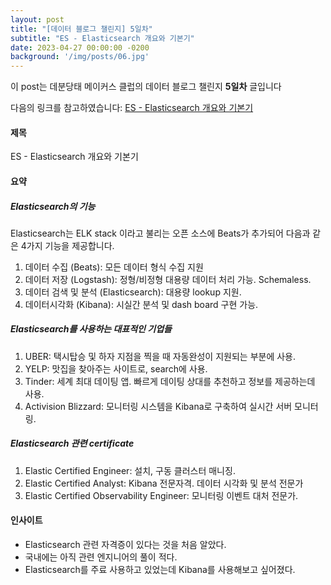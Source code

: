 ```yaml
---
layout: post
title: "[데이터 블로그 챌린지] 5일차"
subtitle: "ES - Elasticsearch 개요와 기본기"
date: 2023-04-27 00:00:00 -0200
background: '/img/posts/06.jpg'
---
```


이 post는 데분당태 메이커스 클럽의 데이터 블로그 챌린지 **5일차** 글입니다

다음의 링크를 참고하였습니다: [ES - Elasticsearch 개요와 기본기](https://shoman2.github.io/data/2021/08/15/geultto6_2/)


#### 제목

ES - Elasticsearch 개요와 기본기



#### 요약

##### Elasticsearch의 기능
Elasticsearch는 ELK stack 이라고 불리는 오픈 소스에 Beats가 추가되어 다음과 같은 4가지 기능을 제공합니다.

1. 데이터 수집 (Beats): 모든 데이터 형식 수집 지원
2. 데이터 저장 (Logstash): 정형/비정형 대용량 데이터 처리 가능. Schemaless.
3. 데이터 검색 및 분석 (Elasticsearch): 대용량 lookup 지원.
4. 데이터시각화 (Kibana): 시실간 분석 및 dash board 구현 가능.


##### Elasticsearch를 사용하는 대표적인 기업들

1. UBER: 택시탑승 및 하자 지점을 찍을 때 자동완성이 지원되는 부분에 사용.
2. YELP: 맛집을 찾아주는 사이트로, search에 사용.
3. Tinder: 세계 최대 데이팅 앱. 빠르게 데이팅 상대를 추천하고 정보를 제공하는데 사용.
4. Activision Blizzard: 모니터링 시스템을 Kibana로 구축하여 실시간 서버 모니터링.


##### Elasticsearch 관련 certificate
1. Elastic Certified Engineer: 설치, 구동 클러스터 매니징.
2. Elastic Certified Analyst: Kibana 전문자격. 데이터 시각화 및 분석 전문가
3. Elastic Certified Observability Engineer: 모니터링 이벤트 대처 전문가.





#### 인사이트

* Elasticsearch 관련 자격증이 있다는 것을 처음 알았다.
* 국내에는 아직 관련 엔지니어의 풀이 적다.
* Elasticsearch를 주료 사용하고 있었는데 Kibana를 사용해보고 싶어졌다.
